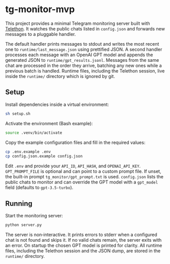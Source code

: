# tg-monitor-mvp

This project provides a minimal Telegram monitoring server built with [Telethon](https://github.com/LonamiWebs/Telethon). It watches the public chats listed in `config.json` and forwards new messages to a pluggable handler.

The default handler prints messages to stdout and writes the most recent one to
`runtime/last_message.json` using prettified JSON. A second handler processes
each message with an OpenAI GPT model and appends the generated JSON
to `runtime/gpt_results.jsonl`. Messages from the same chat are processed in the
order they arrive, batching any new ones while a previous batch is handled.
Runtime files, including the Telethon session, live inside the `runtime/`
directory which is ignored by git.

## Setup

Install dependencies inside a virtual environment:

```sh
sh setup.sh
```

Activate the environment (Bash example):

```sh
source .venv/bin/activate
```

Copy the example configuration files and fill in the required values:

```sh
cp .env.example .env
cp config.json.example config.json
```

Edit `.env` and provide your `API_ID`, `API_HASH`, and `OPENAI_API_KEY`.
`GPT_PROMPT_FILE` is optional and can point to a custom prompt file. If unset,
the built-in prompt `tg_monitor/gpt_prompt.txt` is used.
`config.json` lists the public chats to monitor and can override the GPT model
with a `gpt_model` field (defaults to `gpt-3.5-turbo`).

## Running

Start the monitoring server:

```sh
python server.py
```

The server is non‑interactive. It prints errors to stderr when a configured chat is not found and skips it. If no valid chats remain, the server exits with an error.
On startup the chosen GPT model is printed for clarity. All runtime files, including the Telethon session and the JSON dump, are stored in the `runtime/` directory.

